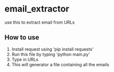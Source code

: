 # email_extractor
use this to extract email from URLs

## How to use
1. Install request using 'pip install requests'
2. Run this file by typing 'python main.py'
3. Type in URLs
4. This will generator a file containing all the emails